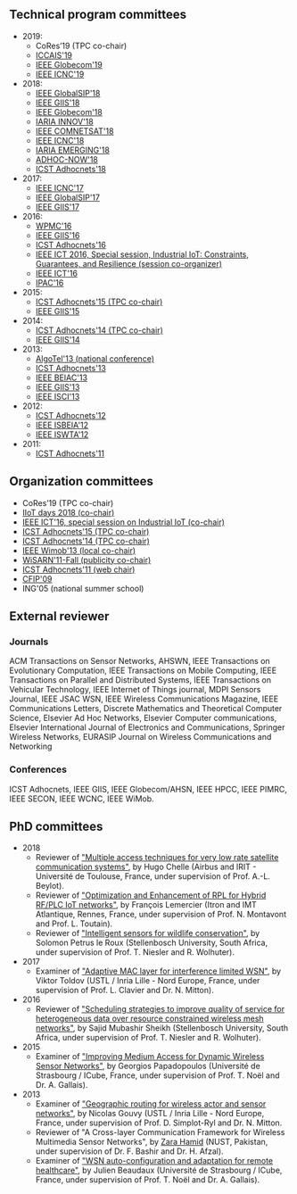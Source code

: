 ## Technical program committees
* 2019:
    * CoRes’19 (TPC co-chair)
    * [ICCAIS'19](http://www.iccais.tech/ctopicpf/)
    * [IEEE Globecom'19](http://globecom2019.ieee-globecom.org)
    * [IEEE ICNC'19](http://www.conf-icnc.org/2019/)
* 2018: 
    * [IEEE GlobalSIP'18](https://2018.ieeeglobalsip.org/)
    * [IEEE GIIS'18](http://www.giis-conf.org/)
    * [IEEE Globecom'18](http://globecom2018.ieee-globecom.org)
    * [IARIA INNOV'18](http://www.iaria.org/conferences2018/INNOV18.html)
    * [IEEE COMNETSAT'18](http://comnetsat.org/)
    * [IEEE ICNC'18](http://www.conf-icnc.org/2018/)
    * [IARIA EMERGING'18](http://www.iaria.org/conferences2018/EMERGING18.html)
    * [ADHOC-NOW'18](http://conferences.imt-atlantique.fr/adhocnow2018/)
    * [ICST Adhocnets'18](http://adhocnets.org/2018/show/home)
* 2017: 
    * [IEEE ICNC'17](http://www.conf-icnc.org/2017/)
    * [IEEE GlobalSIP'17](http://www.2017.ieeeglobalsip.org)
    * [IEEE GIIS'17](http://www.giis-conf.org/)
* 2016: 
    * [WPMC'16](http://www.wpmc2016.org/)
    * [IEEE GIIS'16](http://www.giis-conf.org/)
    * [ICST Adhocnets'16](http://adhocnets.org/2016/show/home)
    * [IEEE ICT 2016, Special session, Industrial IoT: Constraints, Guarantees, and Resilience (session co-organizer)](http://ict-2016.org/#SS10)
    * [IEEE ICT'16](http://ict-2016.org/)
    * [IPAC'16](http://ipac.icc-conference.org/index.html)
* 2015: 
    * [ICST Adhocnets'15 (TPC co-chair)](http://adhocnets.org/2015/show/home)
    * [IEEE GIIS'15](http://www.giis-conf.org/)
* 2014: 
    * [ICST Adhocnets'14 (TPC co-chair)](http://adhocnets.org/2014/show/home)
    * [IEEE GIIS'14](http://www.giis-conf.org/)
* 2013: 
    * [AlgoTel'13 (national conference)](http://algotel2013.sciencesconf.org/)
    * [ICST Adhocnets'13](http://adhocnets.org/2013/show/home)
    * [IEEE BEIAC'13](http://www.mypels.org/beiac2013/)
    * [IEEE GIIS'13](http://www-l2ti.univ-paris13.fr/~giis2013/index.html)
    * [IEEE ISCI'13](http://isci2013.mypels.org/)
* 2012: 
    * [ICST Adhocnets'12](http://adhocnets.org/2012/show/home)
    * [IEEE ISBEIA'12](http://www.uitmrmi.org/isbeia2012/)
    * [IEEE ISWTA'12](http://www.mypels.org/iswta2012/)
* 2011: 
    * [ICST Adhocnets'11](http://www.adhocnets.org/)


## Organization committees

* CoRes’19 (TPC co-chair)
* [IIoT days 2018 (co-chair)](http://iiot-2018.cnrs.fr/)
* [IEEE ICT'16, special session on Industrial IoT (co-chair)](https://ict-2016.org/pdf/ICT-2016_SS10-Call_for_Papers.pdf)
* [ICST Adhocnets'15 (TPC co-chair)](http://adhocnets.org/2015/show/home)
* [ICST Adhocnets'14 (TPC co-chair)](http://adhocnets.org/2014/show/home)
* [IEEE Wimob'13 (local co-chair)](http://conferences.computer.org/wimob2013/)
* [WiSARN'11-Fall (publicity co-chair)](http://researchers.lille.inria.fr/~mitton/WiSARN-fall2011/)
* [ICST Adhocnets'11 (web chair)](http://adhocnets.org/2011/)
* [CFIP'09](http://cfip2009.u-strasbg.fr/)
* ING'05 (national summer school)

## External reviewer

### Journals

ACM Transactions on Sensor Networks, AHSWN, IEEE Transactions on Evolutionary Computation, IEEE Transactions on Mobile Computing, IEEE Transactions on Parallel and Distributed Systems, IEEE Transactions on Vehicular Technology, IEEE Internet of Things journal, MDPI Sensors Journal, IEEE JSAC WSN, IEEE Wireless Communications Magazine, IEEE Communications Letters, Discrete Mathematics and Theoretical Computer Science, Elsevier Ad Hoc Networks, Elsevier Computer communications, Elsevier International Journal of Electronics and Communications, Springer Wireless Networks, EURASIP Journal on Wireless Communications and Networking

### Conferences

ICST Adhocnets, IEEE GIIS, IEEE Globecom/AHSN, IEEE HPCC, IEEE PIMRC, IEEE SECON, IEEE WCNC, IEEE WiMob.

## PhD committees

* 2018
    * Reviewer of ["Multiple access techniques for very low rate satellite communication systems"](http://www.theses.fr/s147336), by Hugo Chelle (Airbus and IRIT - Université de Toulouse, France, under supervision of Prof. A.-L. Beylot).
    * Reviewer of ["Optimization and Enhancement of RPL for Hybrid RF/PLC IoT networks"](http://www.theses.fr/s201637), by François Lemercier (Itron and IMT Atlantique, Rennes, France, under supervision of Prof. N. Montavont and Prof. L. Toutain).
    * Reviewer of ["Intelligent sensors for wildlife conservation"](http://dsp.sun.ac.za/~trn/postgraduates.html), by Solomon Petrus le Roux (Stellenbosch University, South Africa, under supervision of Prof. T. Niesler and R. Wolhuter).
* 2017
    * Examiner of  ["Adaptive MAC layer for interference limited WSN"](https://www.theses.fr/201051729), by Viktor Toldov (USTL / Inria Lille - Nord Europe, France, under supervision of Prof. L. Clavier and Dr. N. Mitton).
* 2016
    * Reviewer of ["Scheduling strategies to improve quality of service for heterogeneous data over resource constrained wireless mesh networks"](http://scholar.sun.ac.za/handle/10019.1/101222?show=full), by Sajid Mubashir Sheikh (Stellenbosch University, South Africa, under supervision of Prof. T. Niesler and R. Wolhuter).
* 2015
    * Examiner of ["Improving Medium Access for Dynamic Wireless Sensor Networks"](http://www.theses.fr/2015STRAD034), by Georgios Papadopoulos (Université de Strasbourg / ICube, France, under supervision of Prof. T. Noël and Dr. A. Gallais).
* 2013
    * Examiner of ["Geographic routing for wireless actor and sensor networks"](https://www.theses.fr/2013LIL10185), by Nicolas Gouvy (USTL / Inria Lille - Nord Europe, France, under supervision of Prof. D. Simplot-Ryl and Dr. N. Mitton.
    * Reviewer of "A Cross-layer Communication Framework for Wireless Multimedia Sensor Networks", by [Zara Hamid](http://ww3.comsats.edu.pk/faculty/FacultyDetails.aspx?Uid=2092) (NUST, Pakistan, under supervision of Dr. F. Bashir and Dr. H. Afzal).
    * Examiner of ["WSN auto-configuration and adaptation for remote healthcare"](https://www.theses.fr/2013STRAD020), by Julien Beaudaux (Université de Strasbourg / ICube, France, under supervision of Prof. T. Noël and Dr. A. Gallais).
